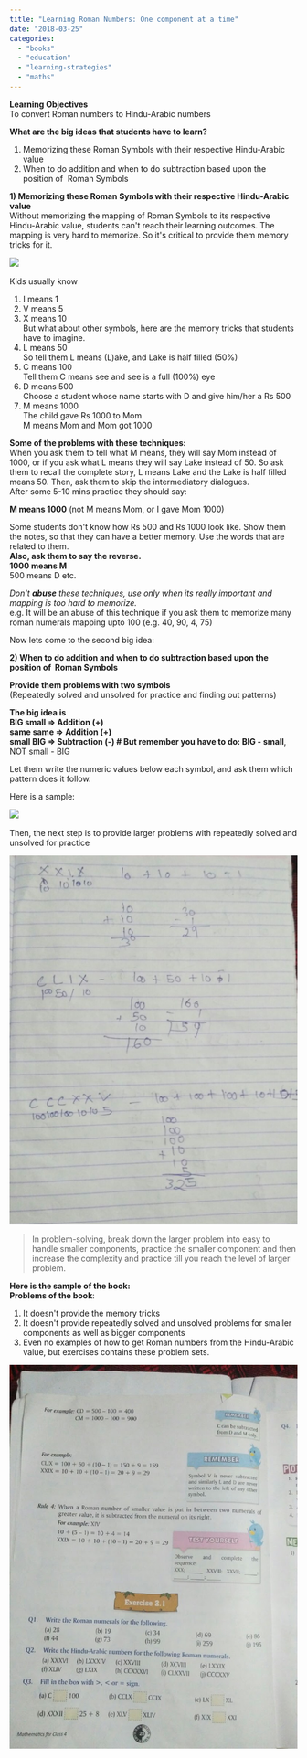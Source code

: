 ```yaml
---
title: "Learning Roman Numbers: One component at a time"
date: "2018-03-25"
categories: 
  - "books"
  - "education"
  - "learning-strategies"
  - "maths"
---
```


**Learning Objectives**  
To convert Roman numbers to Hindu-Arabic numbers

**What are the big ideas that students have to learn?**  
1) Memorizing these Roman Symbols with their respective Hindu-Arabic value  
2) When to do addition and when to do subtraction based upon the position of  Roman Symbols

**1) Memorizing these Roman Symbols with their respective Hindu-Arabic value**  
Without memorizing the mapping of Roman Symbols to its respective Hindu-Arabic value, students can't reach their learning outcomes. The mapping is very hard to memorize. So it's critical to provide them memory tricks for it.

![](https://iambrainstorming.files.wordpress.com/2019/09/roman.jpg?w=1024)

Kids usually know  
1) I means 1  
2) V means 5  
3) X means 10  
But what about other symbols, here are the memory tricks that students have to imagine.  
4) L means 50  
So tell them L means (L)ake, and Lake is half filled (50%)  
5) C means 100  
Tell them C means see and see is a full (100%) eye  
6) D means 500  
Choose a student whose name starts with D and give him/her a Rs 500  
7) M means 1000  
The child gave Rs 1000 to Mom  
M means Mom and Mom got 1000

**Some of the problems with these techniques:**  
When you ask them to tell what M means, they will say Mom instead of 1000, or if you ask what L means they will say Lake instead of 50. 
So ask them to recall the complete story, L means Lake and the Lake is half filled means 50. Then, ask them to skip the intermediatory dialogues.  
After some 5-10 mins practice they should say:

**M means 1000** (not M means Mom, or I gave Mom 1000)

Some students don't know how Rs 500 and Rs 1000 look like. Show them the notes, so that they can have a better memory. Use the words that are related to them.  
**Also, ask them to say the reverse.**  
**1000 means M**  
500 means D etc.

_Don't **abuse** these techniques, use only when its really important and mapping is too hard to memorize._   
e.g. It will be an abuse of this technique if you ask them to memorize many roman numerals mapping upto 100 (e.g. 40, 90, 4, 75)

Now lets come to the second big idea:

**2) When to do addition and when to do subtraction based upon the position of  Roman Symbols**

**Provide them problems with two symbols**   
(Repeatedly solved and unsolved for practice and finding out patterns)

**The big idea is**   
**BIG small => Addition (+)**  
**same same => Addition (+)**  
**small BIG => Subtraction (-) # But remember you have to do: BIG - small**, NOT small - BIG

Let them write the numeric values below each symbol, and ask them which pattern does it follow.

Here is a sample:

![](https://iambrainstorming.files.wordpress.com/2019/09/notes1.png?w=441)

Then, the next step is to provide larger problems with repeatedly solved and unsolved for practice

![](images/7eb3b-notes2.png)

> In problem-solving, break down the larger problem into easy to handle smaller components, practice the smaller component and then increase the complexity and practice till you reach the level of larger problem. 

**Here is the sample of the book:**  
**Problems of the book**:  
1) It doesn't provide the memory tricks  
2) It doesn't provide repeatedly solved and unsolved problems for smaller components as well as bigger components  
3) Even no examples of how to get Roman numbers from the Hindu-Arabic value, but exercises contains these problem sets.

![](images/92bc8-book3.jpeg)
